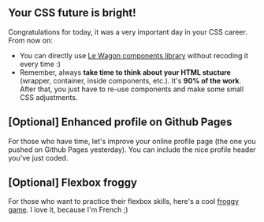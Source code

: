 ## Your CSS future is bright!

Congratulations for today, it was a very important day in your CSS career. From now on:

- You can directly use [Le Wagon components library](http://lewagon.github.io/ui-components/) without recoding it every time :)
- Remember, always **take time to think about your HTML stucture** (wrapper, container, inside components, etc.). It's **90% of the work**. After that, you just have to re-use components and make some small CSS adjustments.

## [Optional] Enhanced profile on Github Pages

For those who have time, let's improve your online profile page (the one you pushed on Github Pages yesterday). You can include the nice profile header you've just coded.

## [Optional] Flexbox froggy

For those who want to practice their flexbox skills, here's a cool [froggy game](http://flexboxfroggy.com/). I love it, because I'm French ;)
